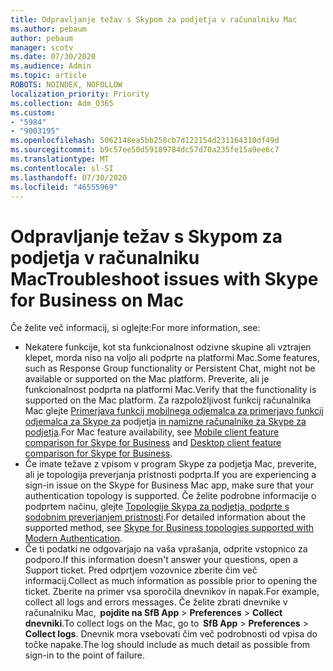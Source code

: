```yaml
---
title: Odpravljanje težav s Skypom za podjetja v računalniku Mac
ms.author: pebaum
author: pebaum
manager: scotv
ms.date: 07/30/2020
ms.audience: Admin
ms.topic: article
ROBOTS: NOINDEX, NOFOLLOW
localization_priority: Priority
ms.collection: Adm_O365
ms.custom:
- "5984"
- "9003195"
ms.openlocfilehash: 5062148ea5bb258cb7d122154d231164310df49d
ms.sourcegitcommit: b9c57ee50d59189784dc57d70a235fe15a9ee6c7
ms.translationtype: MT
ms.contentlocale: sl-SI
ms.lasthandoff: 07/30/2020
ms.locfileid: "46555969"
---
```

# <a name="troubleshoot-issues-with-skype-for-business-on-mac"></a><span data-ttu-id="e57d6-102">Odpravljanje težav s Skypom za podjetja v računalniku Mac</span><span class="sxs-lookup"><span data-stu-id="e57d6-102">Troubleshoot issues with Skype for Business on Mac</span></span>

<span data-ttu-id="e57d6-103">Če želite več informacij, si oglejte:</span><span class="sxs-lookup"><span data-stu-id="e57d6-103">For more information, see:</span></span> 

- <span data-ttu-id="e57d6-104">Nekatere funkcije, kot sta funkcionalnost odzivne skupine ali vztrajen klepet, morda niso na voljo ali podprte na platformi Mac.</span><span class="sxs-lookup"><span data-stu-id="e57d6-104">Some features, such as Response Group functionality or Persistent Chat, might not be available or supported on the Mac platform.</span></span> <span data-ttu-id="e57d6-105">Preverite, ali je funkcionalnost podprta na platformi Mac.</span><span class="sxs-lookup"><span data-stu-id="e57d6-105">Verify that the functionality is supported on the Mac platform.</span></span> <span data-ttu-id="e57d6-106">Za razpoložljivost funkcij računalnika Mac glejte [Primerjava funkcij mobilnega odjemalca za primerjavo funkcij odjemalca za Skype za](https://technet.microsoft.com/library/Dn951412.aspx) podjetja [in namizne računalnike za Skype za podjetja](https://docs.microsoft.com/skypeforbusiness/plan-your-deployment/clients-and-devices/desktop-feature-comparison).</span><span class="sxs-lookup"><span data-stu-id="e57d6-106">For Mac feature availability, see [Mobile client feature comparison for Skype for Business](https://technet.microsoft.com/library/Dn951412.aspx) and [Desktop client feature comparison for Skype for Business](https://docs.microsoft.com/skypeforbusiness/plan-your-deployment/clients-and-devices/desktop-feature-comparison).</span></span>
- <span data-ttu-id="e57d6-107">Če imate težave z vpisom v program Skype za podjetja Mac, preverite, ali je topologija preverjanja pristnosti podprta.</span><span class="sxs-lookup"><span data-stu-id="e57d6-107">If you are experiencing a sign-in issue on the Skype for Business Mac app, make sure that your authentication topology is supported.</span></span> <span data-ttu-id="e57d6-108">Če želite podrobne informacije o podprtem načinu, glejte [Topologije Skypa za podjetja, podprte s sodobnim preverjanjem pristnosti](https://docs.microsoft.com/skypeforbusiness/plan-your-deployment/modern-authentication/topologies-supported).</span><span class="sxs-lookup"><span data-stu-id="e57d6-108">For detailed information about the supported method, see [Skype for Business topologies supported with Modern Authentication](https://docs.microsoft.com/skypeforbusiness/plan-your-deployment/modern-authentication/topologies-supported).</span></span>  
- <span data-ttu-id="e57d6-109">Če ti podatki ne odgovarjajo na vaša vprašanja, odprite vstopnico za podporo.</span><span class="sxs-lookup"><span data-stu-id="e57d6-109">If this information doesn't answer your questions, open a Support ticket.</span></span> <span data-ttu-id="e57d6-110">Pred odprtjem vozovnice zberite čim več informacij.</span><span class="sxs-lookup"><span data-stu-id="e57d6-110">Collect as much information as possible prior to opening the ticket.</span></span> <span data-ttu-id="e57d6-111">Zberite na primer vsa sporočila dnevnikov in napak.</span><span class="sxs-lookup"><span data-stu-id="e57d6-111">For example, collect all logs and errors messages.</span></span> <span data-ttu-id="e57d6-112">Če želite zbrati dnevnike v računalniku Mac,  **pojdite na SfB App**  >  **Preferences**  >  **Collect dnevniki**.</span><span class="sxs-lookup"><span data-stu-id="e57d6-112">To collect logs on the Mac, go to  **SfB App** > **Preferences** > **Collect logs**.</span></span>  <span data-ttu-id="e57d6-113">Dnevnik mora vsebovati čim več podrobnosti od vpisa do točke napake.</span><span class="sxs-lookup"><span data-stu-id="e57d6-113">The log should include as much detail as possible from sign-in to the point of failure.</span></span>